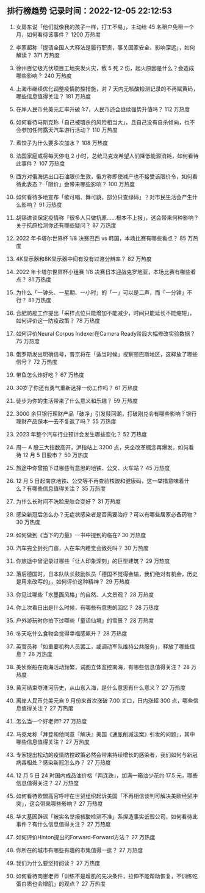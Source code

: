 
## 排行榜趋势 记录时间：2022-12-05 22:12:53
  
  1. 女房东说「他们就像我的孩子一样，打工不易」，主动给 45 名租户免租一个月，如何看待该事件？ 1200 万热度
    
  2. 李家超称「提请全国人大释法是履行职责，事关国家安全，影响深远」，如何解读？ 371 万热度
    
  3. 徐州百亿级光伏项目工地突发火灾，致 5 死 2 伤，起火原因是什么？会造成哪些影响？ 240 万热度
    
  4. 上海市继续优化调整疫情防控措施，对 7 天内无核酸检测记录的不再赋黄码，哪些信息值得关注？ 181 万热度
    
  5. 在岸人民币兑美元汇率升破 1:7，人民币还会继续强势升值吗？ 112 万热度
    
  6. 如何看待马斯克称「自己被暗杀的风险相当大」，且自己没有自杀倾向，也不会参加任何露天汽车游行活动？ 110 万热度
    
  7. 煮饺子为什么要多次加水？ 108 万热度
    
  8. 法国家庭或将每天停电 2 小时，总统马克龙希望人们降低能源消耗，如何看待此事件？ 107 万热度
    
  9. 西方对俄海运出口石油限价生效，俄方称即使减产也不接受该限价令，如何看待此表态？「限价」会带来哪些影响？ 100 万热度
    
  10. 如何看待多地宣布「歌可唱、舞可跳，部分只查绿码」？对市民生活会产生什么影响？ 91 万热度
    
  11. 胡锡进谈保定疫情称「很多人只做抗原……根本不上报」，这会带来何种影响？关于抗原检测你还有哪些疑问？ 87 万热度
    
  12. 2022 年卡塔尔世界杯 1/8 决赛巴西 vs 韩国，本场比赛有哪些看点？ 85 万热度
    
  13. 4K显示器和8K显示器中间有没有过渡分辨率？ 82 万热度
    
  14. 2022 年卡塔尔世界杯小组赛 1/8 决赛日本迎战克罗地亚，本场比赛有哪些看点？ 81 万热度
    
  15. 为什么「一钟头、一星期、一小时」的「一」可以是二声，而「一分钟」不行？ 81 万热度
    
  16. 合肥防疫工作提出「采样点位只能增加不能减少，时间只能延长不能缩短」，如何评价这一防疫政策？ 78 万热度
    
  17. 如何评价Neural Corpus Indexer在Camera Ready阶段大幅修改实验数据？ 75 万热度
    
  18. 俄罗斯发出明确信号，普京将在「适当时候」视察顿巴斯地区，这释放了哪些信号？ 72 万热度
    
  19. 带鱼怎么炸好吃？ 67 万热度
    
  20. 30岁了你还有勇气重新选择一份工作吗？ 61 万热度
    
  21. 徒步为你的生活带来了什么意义和乐趣？ 59 万热度
    
  22. 3000 余只银行理财产品「破净」引发赎回潮，打破刚兑会有哪些影响？银行理财产品保本一去不复返了吗？ 55 万热度
    
  23. 2023 年整个汽车行业预计会发生哪些变化？ 52 万热度
    
  24. 周一 A 股三大指数高开，沪指站上 3200 点，央企改革概念再爆发，如何看待 12 月 5 日股市？ 50 万热度
    
  25. 旅途中你曾拍下过哪些有意思的地铁、公交、火车站？ 45 万热度
    
  26. 12 月 5 日起南京地铁、公交等不再查验核酸和健康码，这一举措意味着什么？有哪些信息值得关注？ 35 万热度
    
  27. 为什么长时间不洗脸皮肤会变好？ 31 万热度
    
  28. 感染新冠后怎么办？无症状感染者是否需要治疗？可以有哪些居家必备药物？ 30 万热度
    
  29. 如何做到《当下的力量》一书中提到的临在? 30 万热度
    
  30. 汽车完全封死门窗，人在车内睡觉会致死吗？ 30 万热度
    
  31. 你旅途中曾记录过哪些「让人印象深刻」的巨型建筑？ 29 万热度
    
  32. 落后德国时，日本队队长鼓励队员「德国不觉得会输，我们绝对有机会，历史是用来改写的」，如何评价这种精神？ 29 万热度
    
  33. 你见过哪些「水墨画风格」的自然、人文景观？ 28 万热度
    
  34. 你上次看日出是什么时候，有哪些有意思的回忆？ 28 万热度
    
  35. 户外游玩时你拍下过哪些「童话仙境」的雪景？ 28 万热度
    
  36. 冬天吃什么食物会觉得幸福感飙升？ 28 万热度
    
  37. 英官员称「如重要机构人员罢工，或调动军队维持公共服务」，释放了哪些信息？ 28 万热度
    
  38. 美侦察船在南海活动频繁，试图立体监控南海，有哪些信息值得关注？ 28 万热度
    
  39. 黄河结束夺淮河历史，从山东入海，是什么意思有什么意义？ 27 万热度
    
  40. 离岸人民币兑美元自 9 月份来首次涨破 7.00 关口，日内涨超 300 点，哪些信息值得关注？ 27 万热度
    
  41. 怎么当一个好老师? 27 万热度
    
  42. 马克龙称「拜登和他同意『解决』美国《通胀削减法案》引发的问题」，其中哪些信息值得关注？ 27 万热度
    
  43. 专家提出松动的疫情防控政策必然会带来持续增长的感染者，我们如何与新冠病毒相处？感染新冠怎么办？ 27 万热度
    
  44. 12 月 5 日 24 时国内成品油价格「两连跌」，加满一箱油少花约 17.5 元，哪些信息值得关注？ 27 万热度
    
  45. 如何看待欧盟高官呼吁在世贸组织起诉美国「不再相信谈判可解决美欧经贸冲突」，这会带来哪些影响？ 27 万热度
    
  46. 华大基因辟谣「被实名举报核酸检测不准」系捏造事实诋毁公司，如何看待此事件？有什么信息值得关注？ 27 万热度
    
  47. 如何评价Hinton提出的Forward-Forward方法？ 27 万热度
    
  48. 你所在的城市有哪些有趣的市集值得一逛？ 27 万热度
    
  49. 我们为什么要坚持阅读？ 27 万热度
    
  50. 如何看待肉崽老师「训练不是增肌的先决条件，拉伸不能帮助恢复，不训练吃蛋白质也会增肌」的观点？ 27 万热度
    